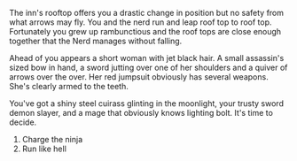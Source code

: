 The inn's rooftop offers you a drastic change in position but no safety from what arrows may fly. You and the nerd run and leap roof top to roof top. Fortunately you grew up rambunctious and the roof tops are close enough together that the Nerd manages without falling.

Ahead of you appears a short woman with jet black hair. A small assassin's sized bow in hand, a sword jutting over one of her shoulders and a quiver of arrows over the over. Her red jumpsuit obviously has several weapons. She's clearly armed to the teeth.

You've got a shiny steel cuirass glinting in the moonlight, your trusty sword demon slayer, and a mage that obviously knows lighting bolt. It's time to decide.

  1. Charge the ninja
  2. Run like hell
